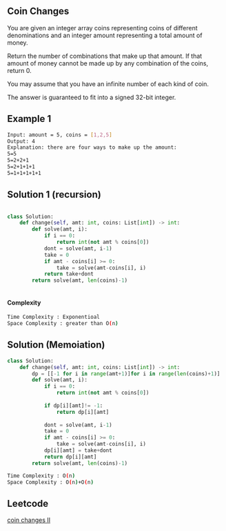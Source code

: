 ## Coin Changes

You are given an integer array coins representing coins of different denominations and an integer amount representing a total amount of money.

Return the number of combinations that make up that amount. If that amount of money cannot be made up by any combination of the coins, return 0.

You may assume that you have an infinite number of each kind of coin.

The answer is guaranteed to fit into a signed 32-bit integer.



 
## Example 1


```bash
Input: amount = 5, coins = [1,2,5]
Output: 4
Explanation: there are four ways to make up the amount:
5=5
5=2+2+1
5=2+1+1+1
5=1+1+1+1+1
```
## Solution 1 (recursion) 
```Python

class Solution:
    def change(self, amt: int, coins: List[int]) -> int:
        def solve(amt, i):
            if i == 0:
                return int(not amt % coins[0])
            dont = solve(amt, i-1)
            take = 0
            if amt - coins[i] >= 0:
                take = solve(amt-coins[i], i)
            return take+dont
        return solve(amt, len(coins)-1)
        
```
#### Complexity
```bash
Time Complexity : Exponentioal
Space Complexity : greater than O(n)
```
## Solution (Memoiation)
```python
class Solution:
    def change(self, amt: int, coins: List[int]) -> int:
        dp = [[-1 for i in range(amt+1)]for i in range(len(coins)+1)]
        def solve(amt, i):
            if i == 0:
                return int(not amt % coins[0])
            
            if dp[i][amt]!= -1:
                return dp[i][amt]
            
            dont = solve(amt, i-1)
            take = 0
            if amt - coins[i] >= 0:
                take = solve(amt-coins[i], i)
            dp[i][amt] = take+dont
            return dp[i][amt]
        return solve(amt, len(coins)-1)
```
	    
    

```bash
Time Complexity : O(n)
Space Complexity : O(n)+O(n)
```
## Leetcode
[coin changes II](https://leetcode.com/problems/coin-change-2/submissions/)
